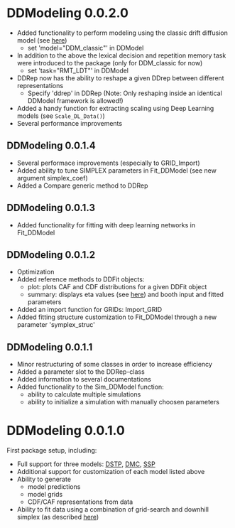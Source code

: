 # DDModeling 0.0.2.0
* Added functionality to perform modeling using the classic drift diffusion model (see [here](https://doi.org/10.1037/0033-295X.85.2.59))
  * set 'model="DDM_classic"' in DDModel
* In addition to the above the lexical decision and repetition memory task were introduced to the package (only for DDM_classic for now)
  * set 'task="RMT_LDT"' in DDModel
* DDRep now has the ability to reshape a given DDrep between different representations
  * Specify 'ddrep' in DDRep (Note: Only reshaping inside an identical DDModel framework is allowed!)
* Added a handy function for extracting scaling using Deep Learning models (see `Scale_DL_Data()`)
* Several performance improvements

## DDModeling 0.0.1.4
* Several performace improvements (especially to GRID_Import)
* Added ability to tune SIMPLEX parameters in Fit_DDModel (see new argument simplex_coef)
* Added a Compare generic method to DDRep

## DDModeling 0.0.1.3
* Added functionality for fitting with deep learning networks in Fit_DDModel

## DDModeling 0.0.1.2
* Optimization
* Added reference methods to DDFit objects:
  * plot: plots CAF and CDF distributions for a given DDFit object
  * summary: displays eta values (see [here](https://doi.org/10.3758/s13428-020-01366-8)) and booth input and fitted parameters
* Added an import function for GRIDs: Import_GRID
* Added fitting structure customization to Fit_DDModel through a new parameter 'symplex_struc'

## DDModeling 0.0.1.1
* Minor restructuring of some classes in order to increase efficiency
* Added a parameter slot to the DDRep-class
* Added information to several documentations
* Added functionality to the Sim_DDModel function:
  * ability to calculate multiple simulations
  * ability to initialize a simulation with manually choosen parameters

# DDModeling 0.0.1.0  
First package setup, including:
* Full support for three models: [DSTP](https://psycnet.apa.org/buy/2010-14834-002), [DMC](https://www.ncbi.nlm.nih.gov/pubmed/25909766), [SSP](https://psycnet.apa.org/record/2011-23986-003)
* Additional support for customization of each model listed above
* Ability to generate 
  * model predictions
  * model grids
  * CDF/CAF representations from data
* Ability to fit data using a combination of grid-search and downhill simplex (as described [here](https://doi.org/10.3758/s13428-020-01366-8))


